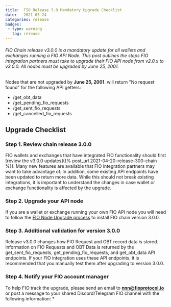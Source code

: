 ```yaml
---
title:  FIO Release 3.0 Mandatory Upgrade Checklist
date:   2021-05-24
categories: release
badges:
 - type: warning
   tag: release
---
```


###### FIO Chain release v3.0.0 is a mandatory update for all wallets and exchanges running a FIO API Node. This post outlines the steps FIO integration partners must take to upgrade their FIO API node from v2.0.x to v3.0.0. All nodes must be upgraded by June 25, 2001.

<!--more-->

Nodes that are not upgraded by **June 25, 2001**. will return "No request found" for the following API getters:

* /get_obt_data
* /get_pending_fio_requests
* /get_sent_fio_requests
* /get_cancelled_fio_requests

## Upgrade Checklist

### Step 1. Review chain release 3.0.0

FIO wallets and exchanges that have integrated FIO functionality should first [review the v3.0.0 updates]({% post_url 2021-04-20-release-300-chain %}). Many new features are available that FIO integration partners may want to take advantage of. In addition, some existing API endpoints have been updated to return more data. While this should not break existing integrations, it is important to understand the changes in case wallet or exchange functionality is affected by the upgrade.

### Step 2. Upgrade your API node

If you are a wallet or exchange running your own FIO API node you will need to follow the [FIO Node Upgrade process]({{site.baseurl}}/docs/chain/node-build) to install FIO chain version 3.0.0. 

### Step 3. Additional validation for version 3.0.0

Release v3.0.0 changes how FIO Request and OBT record data is stored. Information on FIO Requests and OBT Data is returned by the get_sent_fio_requests, get_pending_fio_requests, and get_obt_data API endpoints. If your FIO integration uses these API endpoints, it is recommended that you manually test them after upgrading to version 3.0.0.

### Step 4. Notify your FIO account manager

To help FIO track the upgrade, please send an email to **nnn@fioprotocol.io** or post a message to your shared Discord/Telegram FIO channel with the following information:
* 